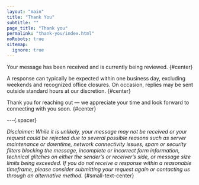 ```yaml
---
layout: "main"
title: "Thank You"
subtitle: ""
page_title: "Thank you"
permalink: "thank-you/index.html"
noRobots: true
sitemap: 
  ignore: true
---
```



Your message has been received and is currently being reviewed. {#center}

A response can typically be expected within one business day, excluding weekends and recognized office closures. On occasion, replies may be sent outside standard hours at our discretion. {#center}

Thank you for reaching out — we appreciate your time and look forward to connecting with you soon. {#center}

---{.spacer}

*Disclaimer: While it is unlikely, your message may not be received or your request could be rejected due to several possible reasons such as server maintenance or downtime, network connectivity issues, spam or security filters blocking the message, incomplete or incorrect form information, technical glitches on either the sender’s or receiver’s side, or message size limits being exceeded. If you do not receive a response within a reasonable timeframe, please consider submitting your request again or contacting us through an alternative method.* {#small-text-center}